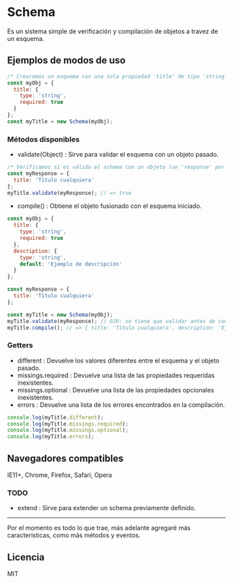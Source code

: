 # Schema
Es un sistema simple de verificación y compilación de objetos a travez de un esquema.

## Ejemplos de modos de uso

```javascript
/* Crearemos un esquema con una sola propiedad 'title' de tipo 'string' obligatoria */
const myObj = {
  title: {
    type: 'string',
    required: true
  }
};
const myTitle = new Schema(myObj);
```

### Métodos disponibles
- validate(Object) : Sirve para validar el esquema con un objeto pasado.

```javascript
/* Verificamos si es válido el schema con un objeto (un 'response' por ejemplo) */
const myResponse = {
  title: 'Título cualquiera'
};
myTitle.validate(myResponse); // => true
```

- compile() : Obtiene el objeto fusionado con el esquema iniciado.

```javascript
const myObj = {
  title: {
    type: 'string',
    required: true
  },
  description: {
    type: 'string',
    default: 'Ejemplo de descripción'
  }
};

const myResponse = {
  title: 'Título cualquiera'
};

const myTitle = new Schema(myObj);
myTitle.validate(myResponse); // OJO: se tiene que validar antes de compilar.
myTitle.compile(); // => { title: 'Título cualquiera', description: 'Ejemplo de descripción' }
```

### Getters
- different : Devuelve los valores diferentes entre el esquema y el objeto pasado.
- missings.required : Devuelve una lista de las propiedades requeridas inexistentes.
- missings.optional : Devuelve una lista de las propiedades opcionales inexistentes.
- errors : Devuelve una lista de los errores encontrados en la compilación.

```javascript
console.log(myTitle.different);
console.log(myTitle.missings.required);
console.log(myTitle.missings.optional);
console.log(myTitle.errors);
```

## Navegadores compatibles

IE11+, Chrome, Firefox, Safari, Opera

### TODO
- extend : Sirve para extender un schema previamente definido.

---

Por el momento es todo lo que trae, más adelante agregaré más caracteristicas, como más métodos y eventos.

Licencia
----

MIT

